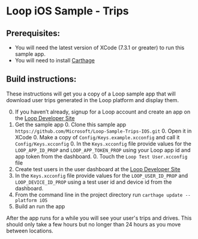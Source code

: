# Loop iOS Sample - Trips

## Prerequisites:
  * You will need the latest version of XCode (7.3.1 or greater) to run this sample app.
  * You will need to install [Carthage](https://github.com/Carthage/Carthage)

## Build instructions:
These instructions will get you a copy of a Loop sample app that will download user trips generated in the Loop platform and display them.

  0. If you haven’t already, signup for a Loop account and create an app on the [Loop Developer Site](https://www.loop.ms)
  0. Get the sample app
    0. Clone this sample app `https://github.com/Microsoft/Loop-Sample-Trips-IOS.git`
    0. Open it in XCode
    0. Make a copy of `Config/Keys.example.xcconfig` and call it `Config/Keys.xcconfig`
    0. In the `Keys.xcconfig` file provide values for the `LOOP_APP_ID_PROP` and `LOOP_APP_TOKEN_PROP` using your Loop app id and app token from the dashboard.
    0. Touch the `Loop Test User.xcconfig` file
  0. Create test users in the user dashboard at the [Loop Developer Site](https://www.loop.ms)
  0. In the `Keys.xcconfig` file provide values for the `LOOP_USER_ID_PROP` and `LOOP_DEVICE_ID_PROP` using a test user id and device id from the dashboard.
  0. From the command line in the project directory run `carthage update --platform iOS`
  0. Build an run the app

After the app runs for a while you will see your user's trips and drives. This should only take a few hours but no longer than 24 hours as you move between locations.
